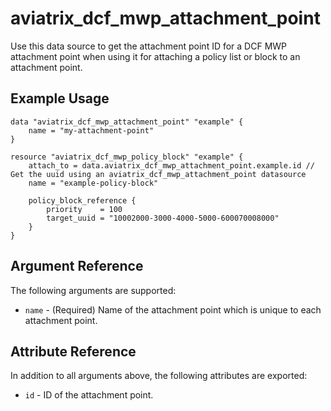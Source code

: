 # aviatrix_dcf_mwp_attachment_point

Use this data source to get the attachment point ID for a DCF MWP attachment point when using it for attaching a policy list or block to an attachment point.

## Example Usage

```hcl
data "aviatrix_dcf_mwp_attachment_point" "example" {
    name = "my-attachment-point"
}

resource "aviatrix_dcf_mwp_policy_block" "example" {
    attach_to = data.aviatrix_dcf_mwp_attachment_point.example.id // Get the uuid using an aviatrix_dcf_mwp_attachment_point datasource
    name = "example-policy-block"

    policy_block_reference {
        priority    = 100
        target_uuid = "10002000-3000-4000-5000-600070008000"
    }
}
```

## Argument Reference

The following arguments are supported:

* `name` - (Required) Name of the attachment point which is unique to each attachment point.

## Attribute Reference

In addition to all arguments above, the following attributes are exported:

* `id` - ID of the attachment point.
